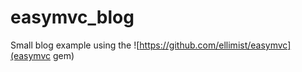 easymvc_blog
============

Small blog example using the ![https://github.com/ellimist/easymvc](easymvc gem)

